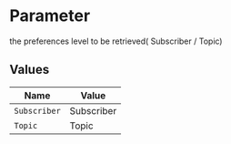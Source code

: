 # Parameter

the preferences level to be retrieved( Subscriber / Topic) 


## Values

| Name         | Value        |
| ------------ | ------------ |
| `Subscriber` | Subscriber   |
| `Topic`      | Topic        |
